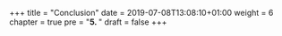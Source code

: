 +++
title = "Conclusion"
date = 2019-07-08T13:08:10+01:00
weight = 6
chapter = true
pre = "<b>5. </b>"
draft = false
+++
